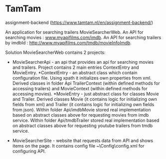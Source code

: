 # TamTam
assignment-backend (https://www.tamtam.nl/en/assignment-backend/)

An application for searching trailers MovieSearcherWeb.
An API for searching movies : www.myapifilms.com/imdb.
An API for searching trailers by imdbId : http://www.myapifilms.com/tmdb/movieInfoImdb.

Solution MovieSearcherWeb contains 2 projects:
- MovieSearcherApi - an api that provides an api for searching movies and trailers.
  Project contains 2 main entries ContextEntry and MovieEntry.
  *ContextEntry - an abstract class which contain configuration file. 
  Using xpath it initializes own properties from xml.
  Derived classes in folder Api TrailerContext (within defined methods for accessing trailers) and MovieContext (within defined methods for accessing movies).
  *MovieEntry - just abstract class for classes Movie and Trailer.
  Derived classes Movie (it contains logic for initializing own fields from xml) and Trailer (it contains logic for initializing own fields from json).
  Within folder Api/imdbMovie stored real implementation based on abstract classes above for requesting movies from imdb service.
  Within folder Api/tmdbTrailer stored real implementation based on abstract classes above for requesting youtube trailers from tmdb service.

- MovieSearcherSite - website that requests data from API and shows items on the page.
It contains config file ~\Config\config.xml for configuring API.



